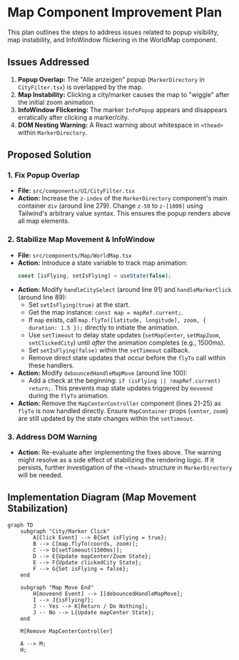 # Map Component Improvement Plan

This plan outlines the steps to address issues related to popup visibility, map instability, and InfoWindow flickering in the WorldMap component.

## Issues Addressed

1.  **Popup Overlap:** The "Alle anzeigen" popup (`MarkerDirectory` in `CityFilter.tsx`) is overlapped by the map.
2.  **Map Instability:** Clicking a city/marker causes the map to "wiggle" after the initial zoom animation.
3.  **InfoWindow Flickering:** The marker `InfoPopup` appears and disappears erratically after clicking a marker/city.
4.  **DOM Nesting Warning:** A React warning about whitespace in `<thead>` within `MarkerDirectory`.

## Proposed Solution

### 1. Fix Popup Overlap

*   **File:** `src/components/UI/CityFilter.tsx`
*   **Action:** Increase the `z-index` of the `MarkerDirectory` component's main container `div` (around line 279). Change `z-50` to `z-[1000]` using Tailwind's arbitrary value syntax. This ensures the popup renders above all map elements.

### 2. Stabilize Map Movement & InfoWindow

*   **File:** `src/components/Map/WorldMap.tsx`
*   **Action:** Introduce a state variable to track map animation:
    ```typescript
    const [isFlying, setIsFlying] = useState(false);
    ```
*   **Action:** Modify `handleCitySelect` (around line 91) and `handleMarkerClick` (around line 89):
    *   Set `setIsFlying(true)` at the start.
    *   Get the map instance: `const map = mapRef.current;`.
    *   If `map` exists, call `map.flyTo([latitude, longitude], zoom, { duration: 1.5 });` directly to initiate the animation.
    *   Use `setTimeout` to delay state updates (`setMapCenter`, `setMapZoom`, `setClickedCity`) until *after* the animation completes (e.g., 1500ms).
    *   Set `setIsFlying(false)` within the `setTimeout` callback.
    *   Remove direct state updates that occur before the `flyTo` call within these handlers.
*   **Action:** Modify `debouncedHandleMapMove` (around line 100):
    *   Add a check at the beginning: `if (isFlying || !mapRef.current) return;`. This prevents map state updates triggered by `moveend` during the `flyTo` animation.
*   **Action:** Remove the `MapCenterController` component (lines 21-25) as `flyTo` is now handled directly. Ensure `MapContainer` props (`center`, `zoom`) are still updated by the state changes within the `setTimeout`.

### 3. Address DOM Warning

*   **Action:** Re-evaluate after implementing the fixes above. The warning might resolve as a side effect of stabilizing the rendering logic. If it persists, further investigation of the `<thead>` structure in `MarkerDirectory` will be needed.

## Implementation Diagram (Map Movement Stabilization)

```mermaid
graph TD
    subgraph "City/Marker Click"
        A[Click Event] --> B{Set isFlying = true};
        B --> C[map.flyTo(coords, zoom)];
        C --> D[setTimeout(1500ms)];
        D --> E{Update mapCenter/Zoom State};
        E --> F{Update clickedCity State};
        F --> G{Set isFlying = false};
    end

    subgraph "Map Move End"
        H[moveend Event] --> I[debouncedHandleMapMove];
        I --> J{isFlying?};
        J -- Yes --> K[Return / Do Nothing];
        J -- No --> L{Update mapCenter State};
    end

    M[Remove MapCenterController]

    A --> M;
    H;